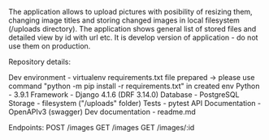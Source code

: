 The application allows to upload pictures with posibility of resizing them, changing image titles and storing changed images in local filesystem (/uploads directory). The application shows general list of stored files and detailed view by id with url etc. It is develop version of application - do not use them on production.

Repository details:

Dev environment - virtualenv
requirements.txt file prepared -> please use command "python -m pip install -r requirements.txt" in created env
Python - 3.9.1
Framework - Django 4.1.6 (DRF 3.14.0)
Database - PostgreSQL
Storage - filesystem ("/uploads" folder)
Tests - pytest
API Documentation - OpenAPIv3 (swagger)
Dev documentation - readme.md

Endpoints:
POST /images
GET /images
GET /images/:id
